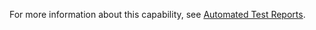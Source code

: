 For more information about this capability, see [Automated Test Reports](https://docs.digital.ai/bundle/TE/page/automated_test_reports.html).